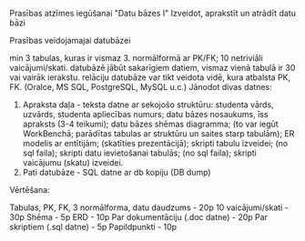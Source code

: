 Prasības atzīmes iegūšanai "Datu bāzes I"
Izveidot, aprakstīt un atrādīt datu bāzi

Prasības veidojamajai datubāzei

min 3 tabulas, kuras ir vismaz 3. normālformā ar PK/FK;
10 netriviāli vaicājumi/skati.
datubāzē jābūt sakarīgiem datiem, vismaz vienā tabulā ir 30 vai vairāk ierakstu.
relāciju datubāze var tikt veidota vidē, kura atbalsta PK, FK. (Oralce, MS SQL, PostgreSQL, MySQL u.c.)
Jānodot divas datnes:

1. Apraksta daļa - teksta datne ar sekojošo struktūru:
studenta vārds, uzvārds, studenta apliecības numurs;
datu bāzes nosaukums, īss apraksts (3-4 teikumi);
datu bāzes shēmas diagramma; (to var iegūt WorkBenchā;  parādītas tabulas ar struktūru un saites starp tabulām);
ER modelis ar entītijām; (skatīties prezentācijā);
skripti tabulu izveidei; (no sql faila);
skripti datu ievietošanai tabulās; (no sql faila);
skripti vaicājumu (skatu) izveidei.
2. Pati datubāze - SQL datne ar db kopiju (DB dump)

Vērtēšana:

Tabulas, PK, FK, 3 normālforma, datu daudzums - 20p
10 vaicājumi/skati - 30p
Shēma - 5p
ERD - 10p
Par dokumentāciju (.doc datne) - 20p
Par skriptiem (.sql datne)  - 5p
Papildpunkti - 10p
